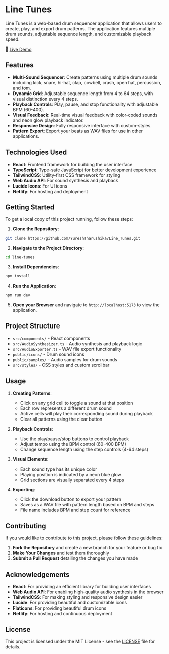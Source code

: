 # Line Tunes

Line Tunes is a web-based drum sequencer application that allows users to create, play, and export drum patterns. The application features multiple drum sounds, adjustable sequence length, and customizable playback speed.

🎵 [Live Demo](https://linetunes.netlify.app/)

## Features

- **Multi-Sound Sequencer**: Create patterns using multiple drum sounds including kick, snare, hi-hat, clap, cowbell, crash, open hat, percussion, and tom.
- **Dynamic Grid**: Adjustable sequence length from 4 to 64 steps, with visual distinction every 4 steps.
- **Playback Controls**: Play, pause, and stop functionality with adjustable BPM (60-400).
- **Visual Feedback**: Real-time visual feedback with color-coded sounds and neon glow playback indicator.
- **Responsive Design**: Fully responsive interface with custom-styles.
- **Pattern Export**: Export your beats as WAV files for use in other applications.

## Technologies Used

- **React**: Frontend framework for building the user interface
- **TypeScript**: Type-safe JavaScript for better development experience
- **TailwindCSS**: Utility-first CSS framework for styling
- **Web Audio API**: For sound synthesis and playback
- **Lucide Icons**: For UI icons
- **Netlify**: For hosting and deployment

## Getting Started

To get a local copy of this project running, follow these steps:

1. **Clone the Repository**:

```bash
git clone https://github.com/YureshTharushika/Line_Tunes.git
```

2. **Navigate to the Project Directory**:

```bash
cd line-tunes
```

3. **Install Dependencies**:

```bash
npm install
```

4. **Run the Application**:

```bash
npm run dev
```

5. **Open your Browser** and navigate to `http://localhost:5173` to view the application.

## Project Structure

- `src/components/` - React components
- `src/AudioSynthesizer.ts` - Audio synthesis and playback logic
- `src/AudioExporter.ts` - WAV file export functionality
- `public/icons/` - Drum sound icons
- `public/samples/` - Audio samples for drum sounds
- `src/styles/` - CSS styles and custom scrollbar

## Usage

1. **Creating Patterns**:

   - Click on any grid cell to toggle a sound at that position
   - Each row represents a different drum sound
   - Active cells will play their corresponding sound during playback
   - Clear all patterns using the clear button

2. **Playback Controls**:

   - Use the play/pause/stop buttons to control playback
   - Adjust tempo using the BPM control (60-400 BPM)
   - Change sequence length using the step controls (4-64 steps)

3. **Visual Elements**:

   - Each sound type has its unique color
   - Playing position is indicated by a neon blue glow
   - Grid sections are visually separated every 4 steps

4. **Exporting**:
   - Click the download button to export your pattern
   - Saves as a WAV file with pattern length based on BPM and steps
   - File name includes BPM and step count for reference

## Contributing

If you would like to contribute to this project, please follow these guidelines:

1. **Fork the Repository** and create a new branch for your feature or bug fix
2. **Make Your Changes** and test them thoroughly
3. **Submit a Pull Request** detailing the changes you have made

## Acknowledgements

- **React**: For providing an efficient library for building user interfaces
- **Web Audio API**: For enabling high-quality audio synthesis in the browser
- **TailwindCSS**: For making styling and responsive design easier
- **Lucide**: For providing beautiful and customizable icons
- **Flaticons**: For providing beautiful drum icons
- **Netlify**: For hosting and continuous deployment

## License

This project is licensed under the MIT License - see the [LICENSE](LICENSE) file for details.
